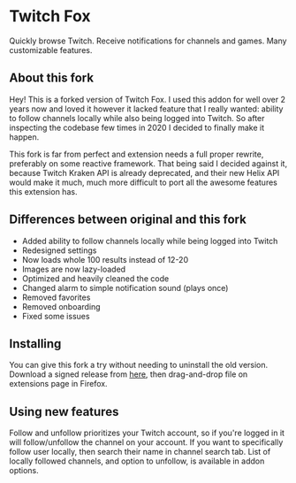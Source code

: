 # Twitch Fox
Quickly browse Twitch. Receive notifications for channels and games. Many customizable features.


## About this fork
Hey! This is a forked version of Twitch Fox. I used this addon for well over 2 years now and loved it however it lacked feature that I really wanted: ability to follow channels locally while also being logged into Twitch. So after inspecting the codebase few times in 2020 I decided to finally make it happen.

This fork is far from perfect and extension needs a full proper rewrite, preferably on some reactive framework. That being said I decided against it, because Twitch Kraken API is already deprecated, and their new Helix API would make it much, much more difficult to port all the awesome features this extension has.


## Differences between original and this fork
- Added ability to follow channels locally while being logged into Twitch
- Redesigned settings
- Now loads whole 100 results instead of 12-20
- Images are now lazy-loaded
- Optimized and heavily cleaned the code
- Changed alarm to simple notification sound (plays once)
- Removed favorites
- Removed onboarding
- Fixed some issues


## Installing
You can give this fork a try without needing to uninstall the old version.  
Download a signed release from [here](https://github.com/kubaska/twitch-fox/releases), then drag-and-drop file on extensions page in Firefox.

## Using new features
Follow and unfollow prioritizes your Twitch account, so if you're logged in it will follow/unfollow the channel on your account. If you want to specifically follow user locally, then search their name in channel search tab. List of locally followed channels, and option to unfollow, is available in addon options.



